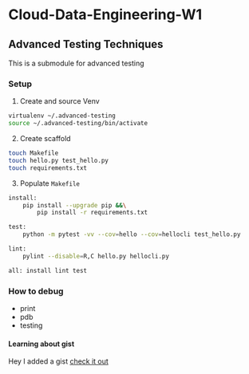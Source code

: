 # Cloud-Data-Engineering-W1
## Advanced Testing Techniques
This is a submodule for advanced testing


### Setup
1. Create and source Venv
```bash
virtualenv ~/.advanced-testing
source ~/.advanced-testing/bin/activate
```

2. Create scaffold
```bash
touch Makefile
touch hello.py test_hello.py 
touch requirements.txt
```

3. Populate `Makefile`
```bash
install:
	pip install --upgrade pip &&\
		pip install -r requirements.txt

test:
	python -m pytest -vv --cov=hello --cov=hellocli test_hello.py

lint:
	pylint --disable=R,C hello.py hellocli.py

all: install lint test
```

### How to debug
* print
* pdb
* testing


#### Learning about gist
Hey I added a gist [check it out](https://gist.github.com/cs-uche/a302ff477d285f957f135aaa959e9136)
